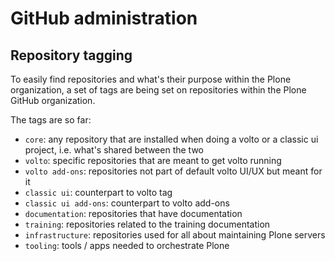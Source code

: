 # GitHub administration

## Repository tagging

To easily find repositories and what's their purpose within the Plone organization,
a set of tags are being set on repositories within the Plone GitHub organization.

The tags are so far:

- `core`: any repository that are installed when doing a volto or a classic ui project, i.e. what's shared between the two
- `volto`: specific repositories that are meant to get volto running
- `volto add-ons`: repositories not part of default volto UI/UX but meant for it
- `classic ui`: counterpart to volto tag
- `classic ui add-ons`: counterpart to volto add-ons
- `documentation`: repositories that have documentation
- `training`: repositories related to the training documentation
- `infrastructure`: repositories used for all about maintaining Plone servers
- `tooling`: tools / apps needed to orchestrate Plone
